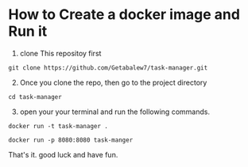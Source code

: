 # How to Create a docker image and Run it

1.	clone This repositoy first
```
git clone https://github.com/Getabalew7/task-manager.git
```
2.	Once you clone the repo, then go to the project directory
```
cd task-manager
```
3. open your your terminal  and run the following commands.
```
docker run -t task-manager .
```
```
docker run -p 8080:8080 task-manger
```
That's it. good luck and have fun.

